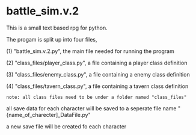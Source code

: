 # battle_sim.v.2

This is a small text based rpg for python.

The progam is split up into four files,

(1) "battle_sim.v.2.py", the main file needed for running the program

(2) "class_files/player_class.py", a file containing a player class definition

(3) "class_files/enemy_class.py", a file containing a enemy class definition 

(4) "class_files/tavern_class.py", a file containing a tavern class definition

    note: all class files need to be under a folder named "class_files"


all save data for each character will be saved to a seperate file name "{name_of_charecter]\_DataFile.py"

a new save file will be created fo each character
